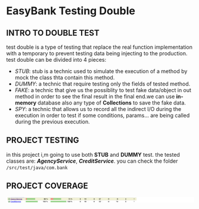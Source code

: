 # EasyBank Testing Double

## INTRO TO DOUBLE TEST

test double is a type of testing that replace the real function implementation with a temporary to prevent testing data being injecting to the production.
test double can be divided into 4 pieces:
 - *STUB*: stub is a technic used to simulate the execution of a method by mock the class thta contain this method.
 - *DUMMY*: a technic that require testing only the fields of tested method.
 - *FAKE*: a technic that give us the possiblity to test fake data/object in out method in order to see the final result in the final end.we can use **in-memory** database also any type of **Collections** to save the fake data.
 - *SPY*: a technic that allows us to record all the indirect I/O during the execution in order to test if some conditions, params... are being called during the previous execution.
## PROJECT TESTING

in this project i,m going to use both **STUB** and **DUMMY** test.
the tested classes are: ***AgencyService***, ***CreditService***.
you can check the folder ```/src/test/java/com.bank```

## PROJECT COVERAGE
![coverage.png](coverage.png)